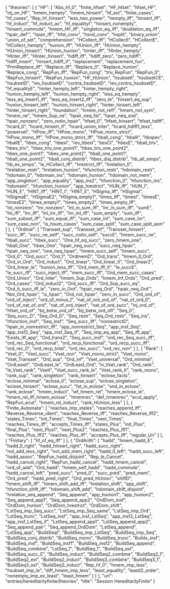 {
    "theories": [
        {
            "HF": [
                "Abs_hf_0",
                "finite_hfset",
                "HF_hfset",
                "hfset_HF",
                "inj_on_HF",
                "hmem_hempty",
                "hmem_hinsert",
                "hf_ext",
                "finite_cases",
                "hf_cases",
                "Rep_hf_hinsert",
                "less_two_power",
                "hempty_iff",
                "hinsert_iff",
                "hf_induct",
                "hf_induct_ax",
                "hf_equalityI",
                "hinsert_nonempty",
                "hinsert_commute",
                "hmem_HF_iff",
                "singleton_eq_iff",
                "doubleton_eq_iff",
                "hpair_def'",
                "hpair_iff",
                "hfst_conv",
                "hsnd_conv",
                "hsplit",
                "binary_union",
                "union_of_set",
                "comprehension",
                "HCollect_iff",
                "HCollectI",
                "HCollectE",
                "HCollect_hempty",
                "hunion_iff",
                "HUnion_iff",
                "HUnion_hempty",
                "HUnion_hinsert",
                "HUnion_hunion",
                "hinter_iff",
                "HInter_hempty",
                "HInter_iff",
                "HInter_hinsert",
                "hdiff_iff",
                "hdiff_zero",
                "zero_hdiff",
                "hdiff_insert",
                "hinsert_hdiff_if",
                "replacement",
                "replacement_fun",
                "PrimReplace_iff",
                "Replace_iff",
                "Replace_0",
                "Replace_hunion",
                "Replace_cong",
                "RepFun_iff",
                "RepFun_cong",
                "triv_RepFun",
                "RepFun_0",
                "RepFun_hinsert",
                "RepFun_hunion",
                "HF_HUnion",
                "hsubsetI",
                "hsubsetCE",
                "hsubsetD",
                "rev_hsubsetD",
                "contra_hsubsetD",
                "rev_contra_hsubsetD",
                "hf_equalityE",
                "hinter_hempty_left",
                "hinter_hempty_right",
                "hunion_hempty_left",
                "hunion_hempty_right",
                "less_eq_hempty",
                "less_eq_insert1_iff",
                "less_eq_insert2_iff",
                "zero_le",
                "hinsert_eq_sup",
                "hunion_hinsert_left",
                "hunion_hinsert_right",
                "hinter_hinsert_left",
                "hinter_hinsert_right",
                "foundation",
                "hmem_not_refl",
                "hmem_not_sym",
                "hmem_ne",
                "hmem_Sup_ne",
                "hpair_neq_fst",
                "hpair_neq_snd",
                "hpair_nonzero",
                "zero_notin_hpair",
                "hfset_0",
                "hfset_hinsert",
                "hfset_hdiff",
                "hcard_0",
                "hcard_hinsert_if",
                "hcard_union_inter",
                "hcard_hdiff1_less",
                "powerset",
                "HPow_iff",
                "HPow_mono",
                "HPow_mono_strict",
                "HPow_mono_iff",
                "HPow_mono_strict_iff",
                "hball_cong",
                "hballI",
                "hbspec",
                "hballE",
                "hbex_cong",
                "hbexI",
                "rev_hbexI",
                "bexCI",
                "hbexE",
                "hball_triv",
                "hbex_triv",
                "hbex_triv_one_point1",
                "hbex_triv_one_point2",
                "hbex_one_point1",
                "hbex_one_point2",
                "hball_one_point1",
                "hball_one_point2",
                "hball_conj_distrib",
                "hbex_disj_distrib",
                "hb_all_simps",
                "hb_ex_simps",
                "le_HCollect_iff",
                "hrestrict_iff",
                "hrelation_0",
                "hrelation_restr",
                "hrelation_hunion",
                "hfunction_restr",
                "hdomain_restr",
                "hdomain_0",
                "hdomain_ins",
                "hdomain_hunion",
                "hdomain_not_mem",
                "app_singleton",
                "app_equality",
                "app_ins2",
                "hfunction_0",
                "hfunction_ins",
                "hdomainI",
                "hfunction_hunion",
                "app_hrestrict",
                "HUN_iff",
                "HUN_I",
                "HUN_E",
                "HINT_iff",
                "HINT_I",
                "HINT_E",
                "HSigma_iff",
                "HSigmaI",
                "HSigmaE",
                "HSigmaE2",
                "HSigma_empty1",
                "times_iff",
                "timesI",
                "timesE",
                "timesE2",
                "times_empty1",
                "times_empty2",
                "times_empty_iff",
                "Inl_nonzero",
                "Inr_nonzero",
                "Inl_in_sum_iff",
                "Inr_in_sum_iff",
                "sumE",
                "Inl_iff",
                "Inr_iff",
                "Inl_Inr_iff",
                "Inr_Inl_iff",
                "sum_empty",
                "sum_iff",
                "sum_subset_iff",
                "sum_equal_iff",
                "sum_case_Inl",
                "sum_case_Inr",
                "sum_case_non",
                "is_hsum_cases",
                "sum_case_split",
                "sum_case_split_asm"
            ]
        },
        {
            "Ordinal": [
                "Transset_sup",
                "Transset_inf",
                "Transset_hinsert",
                "succ_iff",
                "succ_ne_self",
                "succ_notin_self",
                "succE",
                "hmem_succ_ne",
                "hball_succ",
                "hbex_succ",
                "One_hf_eq_succ",
                "zero_hmem_one",
                "hball_One",
                "hbex_One",
                "hpair_neq_succ",
                "succ_neq_hpair",
                "hpair_neq_one",
                "one_neq_hpair",
                "hmem_succ_self",
                "hmem_succ",
                "Ord_0",
                "Ord_succ",
                "Ord_1",
                "OrdmemD",
                "Ord_trans",
                "hmem_0_Ord",
                "Ord_in_Ord",
                "Ord_induct",
                "Ord_linear",
                "Ord_linear_lt",
                "Ord_linear2",
                "Ord_linear_le",
                "hunion_less_iff",
                "Ord_mem_iff_lt",
                "le_succE",
                "le_succ_iff",
                "succ_inject_iff",
                "mem_succ_iff",
                "Ord_mem_succ_cases",
                "Ord_Union",
                "Ord_Inter",
                "hmem_Sup_Ords",
                "hmem_Inf_Ords",
                "Ord_pred",
                "Ord_cases",
                "Ord_induct2",
                "Ord_succ_iff",
                "Ord_Sup_succ_eq",
                "Ord_lt_succ_iff_le",
                "zero_in_Ord",
                "hpair_neq_Ord",
                "hpair_neq_Ord'",
                "Not_Ord_hpair",
                "is_hpair",
                "Ord_not_hpair",
                "zero_in_succ",
                "Ord_ord_of",
                "ord_of_inject",
                "ord_of_minus_1",
                "nat_of_ord_ord_of",
                "nat_of_ord_0",
                "ord_of_nat_of_ord",
                "nat_of_ord_inject",
                "nat_of_ord_succ",
                "inj_ord_of",
                "hfset_ord_of",
                "bij_betw_ord_of",
                "bij_betw_ord_ofI",
                "Seq_0",
                "Seq_succ_D",
                "Seq_Ord_D",
                "Seq_restr",
                "Seq_Ord_restr",
                "Seq_ins",
                "hfunction_insf",
                "Seq_insf",
                "Seq_succ_iff",
                "nonrestrictD",
                "hpair_in_nonrestrict_iff",
                "app_nonrestrict_Seq",
                "app_insf_Seq",
                "app_insf2_Seq",
                "app_insf_Seq_if",
                "Seq_imp_eq_app",
                "Seq_iff_app",
                "Exists_iff_app",
                "Ord_trans2",
                "Seq_succ_insf",
                "ord_rec_Seq_succ_iff",
                "ord_rec_Seq_functional",
                "ord_recp_functional",
                "ord_recp_succ_iff",
                "ord_rec_0",
                "ord_recp_total",
                "ord_rec_succ",
                "ord_rec_non"
            ]
        },
        {
            "Rank": [
                "Vset_0",
                "Vset_succ",
                "Vset_non",
                "Vset_mono_strict",
                "Vset_mono",
                "Vset_Transset",
                "Ord_sup",
                "Ord_inf",
                "Vset_universal",
                "Ord_minimal",
                "OrdLeastI",
                "OrdLeast_le",
                "OrdLeast_Ord",
                "in_Vset_rank",
                "Ord_rank",
                "le_Vset_rank",
                "VsetI",
                "Vset_succ_rank_le",
                "Vset_rank_lt",
                "rank_mono",
                "rank_sup",
                "rank_singleton",
                "rank_hinsert",
                "eclose_facts",
                "eclose_minimal",
                "eclose_0",
                "eclose_sup",
                "eclose_singleton",
                "eclose_hinsert",
                "eclose_succ",
                "fst_in_eclose",
                "snd_in_eclose",
                "rank_eclose",
                "hmem_induct",
                "wf_hmem_rel",
                "hmem_eclose_le",
                "hmem_rel_iff_hmem_eclose",
                "hmemrec",
                "def_hmemrec",
                "ecut_apply",
                "RepFun_ecut",
                "hmem_rel_induct",
                "rank_HUnion_less"
            ]
        },
        {
            "Finite_Automata": [
                "reaches_imp_states",
                "reaches_append_iff",
                "Reverse_Reverse_ident",
                "reaches_Reverse_iff",
                "reaches_Reverse_iff2",
                "states_Times",
                "init_Times",
                "final_Times",
                "next_Times",
                "reaches_Times_iff",
                "accepts_Times_iff",
                "states_Plus",
                "init_Plus",
                "final_Plus",
                "next_Plus1",
                "next_Plus2",
                "reaches_Plus_iff1",
                "reaches_Plus_iff2",
                "reaches_Plus_iff",
                "accepts_Plus_iff",
                "regular_Un"
            ]
        },
        {
            "Finitary": [
                "hf_of_eq_iff"
            ]
        },
        {
            "OrdArith": [
                "hadd",
                "hmem_hadd_E",
                "hadd_0_right",
                "hadd_hinsert_right",
                "hadd_succ_right",
                "not_add_less_right",
                "not_add_mem_right",
                "hadd_0_left",
                "hadd_succ_left",
                "hadd_assoc",
                "RepFun_hadd_disjoint",
                "Rep_le_Cancel",
                "hadd_cancel_right",
                "RepFun_hadd_cancel",
                "hadd_hmem_cancel",
                "ord_of_add",
                "Ord_hadd",
                "hmem_self_hadd",
                "hadd_commute",
                "hadd_cancel_left",
                "pred_succ",
                "pred_0",
                "succ_pred",
                "pred_mem",
                "Ord_pred",
                "hadd_pred_right",
                "Ord_pred_HUnion",
                "shiftD",
                "hmem_shift_iff",
                "hmem_shift_add_iff",
                "hrelation_shift",
                "app_shift",
                "hfunction_shift_iff",
                "hdomain_shift_add",
                "hdomain_shift_disjoint",
                "hrelation_seq_append",
                "Seq_append",
                "app_hunion1",
                "app_hunion2",
                "Seq_append_app1",
                "Seq_append_app2",
                "OrdDom_insf",
                "OrdDom_hunion",
                "OrdDom_hrestrict",
                "OrdDom_shift",
                "LstSeq_imp_Seq_succ",
                "LstSeq_imp_Seq_same",
                "LstSeq_imp_Ord",
                "LstSeq_trunc",
                "LstSeq_insf",
                "app_insf_LstSeq",
                "app_insf2_LstSeq",
                "app_insf_LstSeq_if",
                "LstSeq_append_app1",
                "LstSeq_append_app2",
                "Seq_append_pair",
                "Seq_append_OrdDom",
                "LstSeq_append",
                "LstSeq_app",
                "BuildSeqI",
                "BuildSeq_imp_LstSeq",
                "BuildSeq_imp_Seq",
                "BuildSeq_conj_distrib",
                "BuildSeq_mono",
                "BuildSeq_trunc",
                "Builds_insf",
                "BuildSeq_insf",
                "BuildSeq_insf1",
                "BuildSeq_insf2",
                "BuildSeq_append",
                "BuildSeq_combine",
                "LstSeq_1",
                "BuildSeq_1",
                "BuildSeq_exI",
                "BuildSeq_succ_E",
                "BuildSeq_induct",
                "BuildSeq2_combine",
                "BuildSeq2_1",
                "BuildSeq2_exI",
                "BuildSeq2_induct",
                "BuildSeq3_combine",
                "BuildSeq3_1",
                "BuildSeq3_exI",
                "BuildSeq3_induct",
                "Rep_hf_0",
                "hmem_imp_less",
                "hsubset_imp_le",
                "diff_hmem_imp_less",
                "least_equality",
                "leastI2_order",
                "nonempty_imp_ex_least",
                "least_hmem"
            ]
        }
    ],
    "url": "entries/hereditarilyfinite/theories",
    "title": "Session HereditarilyFinite"
}